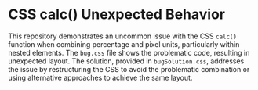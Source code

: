 # CSS calc() Unexpected Behavior

This repository demonstrates an uncommon issue with the CSS `calc()` function when combining percentage and pixel units, particularly within nested elements.  The `bug.css` file shows the problematic code, resulting in unexpected layout.  The solution, provided in `bugSolution.css`, addresses the issue by restructuring the CSS to avoid the problematic combination or using alternative approaches to achieve the same layout.
